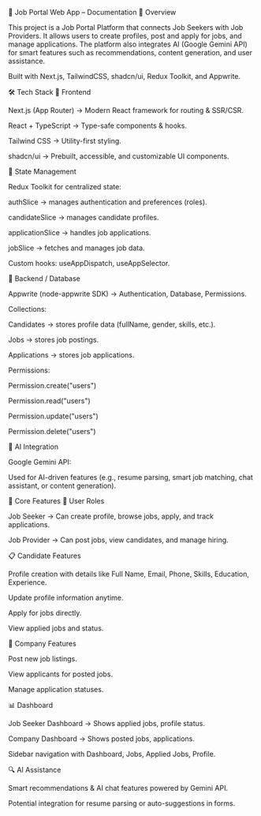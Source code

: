 📘 Job Portal Web App – Documentation
🚀 Overview

This project is a Job Portal Platform that connects Job Seekers with Job Providers.
It allows users to create profiles, post and apply for jobs, and manage applications.
The platform also integrates AI (Google Gemini API) for smart features such as recommendations, content generation, and user assistance.

Built with Next.js, TailwindCSS, shadcn/ui, Redux Toolkit, and Appwrite.

🛠️ Tech Stack
🔹 Frontend

Next.js (App Router) → Modern React framework for routing & SSR/CSR.

React + TypeScript → Type-safe components & hooks.

Tailwind CSS → Utility-first styling.

shadcn/ui → Prebuilt, accessible, and customizable UI components.

🔹 State Management

Redux Toolkit for centralized state:

authSlice → manages authentication and preferences (roles).

candidateSlice → manages candidate profiles.

applicationSlice → handles job applications.

jobSlice → fetches and manages job data.

Custom hooks: useAppDispatch, useAppSelector.

🔹 Backend / Database

Appwrite (node-appwrite SDK) → Authentication, Database, Permissions.

Collections:

Candidates → stores profile data (fullName, gender, skills, etc.).

Jobs → stores job postings.

Applications → stores job applications.

Permissions:

Permission.create("users")

Permission.read("users")

Permission.update("users")

Permission.delete("users")

🔹 AI Integration

Google Gemini API:

Used for AI-driven features (e.g., resume parsing, smart job matching, chat assistant, or content generation).

🔑 Core Features
👤 User Roles

Job Seeker → Can create profile, browse jobs, apply, and track applications.

Job Provider → Can post jobs, view candidates, and manage hiring.

📋 Candidate Features

Profile creation with details like Full Name, Email, Phone, Skills, Education, Experience.

Update profile information anytime.

Apply for jobs directly.

View applied jobs and status.

🏢 Company Features

Post new job listings.

View applicants for posted jobs.

Manage application statuses.

📊 Dashboard

Job Seeker Dashboard → Shows applied jobs, profile status.

Company Dashboard → Shows posted jobs, applications.

Sidebar navigation with Dashboard, Jobs, Applied Jobs, Profile.

🔍 AI Assistance

Smart recommendations & AI chat features powered by Gemini API.

Potential integration for resume parsing or auto-suggestions in forms.